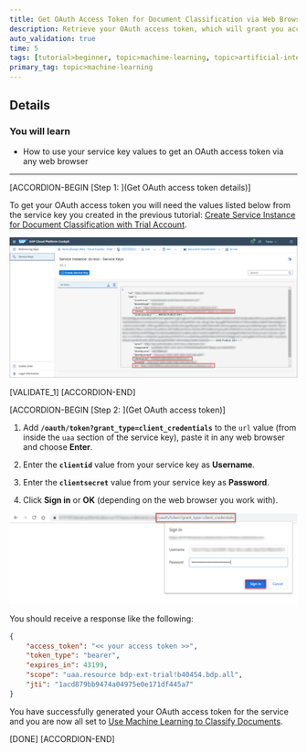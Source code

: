 ```yaml
---
title: Get OAuth Access Token for Document Classification via Web Browser
description: Retrieve your OAuth access token, which will grant you access to the service APIs.
auto_validation: true
time: 5
tags: [tutorial>beginner, topic>machine-learning, topic>artificial-intelligence, products>sap-cloud-platform, products>sap-ai-business-services, products>document-classification]
primary_tag: topic>machine-learning
---
```


## Details
### You will learn
  - How to use your service key values to get an OAuth access token via any web browser

---

[ACCORDION-BEGIN [Step 1: ](Get OAuth access token details)]

To get your OAuth access token you will need the values listed below from the service key you created in the previous tutorial: [Create Service Instance for Document Classification with Trial Account](cp-aibus-dc-service-instance).

![Service Keys](service-key-details.png)

[VALIDATE_1]
[ACCORDION-END]


[ACCORDION-BEGIN [Step 2: ](Get OAuth access token)]

1. Add **`/oauth/token?grant_type=client_credentials`** to the `url` value (from inside the `uaa` section of the service key), paste it in any web browser and choose **Enter**.

2. Enter the **`clientid`** value from your service key as **Username**.

3. Enter the **`clientsecret`** value from your service key as **Password**.

4. Click **Sign in** or **OK** (depending on the web browser you work with).

![OAuth Token](web-browser.png)

You should receive a response like the following:

```JSON
{
    "access_token": "<< your access token >>",
    "token_type": "bearer",
    "expires_in": 43199,
    "scope": "uaa.resource bdp-ext-trial!b40454.bdp.all",
    "jti": "1acd879bb9474a04975e0e171df445a7"
}
```

You have successfully generated your OAuth access token for the service and you are now all set to [Use Machine Learning to Classify Documents](cp-aibus-dc-swagger-ui).

[DONE]
[ACCORDION-END]
